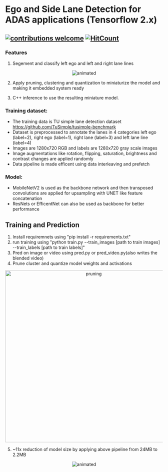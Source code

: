 # Ego and Side Lane Detection for ADAS applications (Tensorflow 2.x)
## [![contributions welcome](https://img.shields.io/badge/contributions-welcome-brightgreen.svg?style=flat)](https://github.com/Asad-Ismail/SMN/issues) [![HitCount](http://hits.dwyl.com/Asad-Ismail/SMN.svg?style=flat-square)](http://hits.dwyl.com/Asad-Ismail/SMN)

### Features
1) Segement and classify left ego and left and right lane lines
  <p align="center">
    <img src="https://user-images.githubusercontent.com/22799415/109520292-5b520e80-7aac-11eb-982d-0ff7c8d0ab9e.gif", alt="animated" />
  </p>
  
2) Apply pruning, clustering and quantization to miniaturize the model and making it embedded system ready 

3) C++ inference to use the resulting miniature model.

### Training dataset:
* The training data is TU simple lane detection dataset https://github.com/TuSimple/tusimple-benchmark
* Dataset is preprocessed to annotate the lanes in 4 categories left ego (label=2), right ego (label=1), right lane (label=3) and left lane line (label=4)
* Images are 1280x720 RGB and labels are 1280x720 gray scale images
* Image augmentations like rotation, flipping, saturation, brightness and contrast changes are applied randomly
* Data pipeline is made efficent using data interleaving and prefetch 
### Model:
* MobileNetV2 is used as the backbone network and then transposed convolutions are applied for upsampling with UNET like feature concatenation
* ResNets or EfficentNet can also be used as backbone for better performance
## Training and Prediction
1) Install requiremnets using "pip install -r requirements.txt"
2) run training using "python train.py --train_images [path to train images] --train_labels [path to train labels]"
3) Pred on image or video using pred.py or pred_video.py(also writes the blended video)
4) Prune cluster and quantize model weights and activations
  <p align="center">
    <img src="https://user-images.githubusercontent.com/22799415/109626664-19bf7300-7b41-11eb-8367-de783d1af713.png" alt="pruning",img width="550" />
  </p>
    <p align="center">
  
5) ~11x reduction of model size by applying above pipeline from 24MB to 2.2MB
<p align="center">
    <img src="https://user-images.githubusercontent.com/22799415/109627067-85a1db80-7b41-11eb-96f7-107d4ae99224.gif"  alt="animated" />
  </p>

